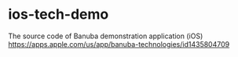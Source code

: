 # ios-tech-demo
The source code of Banuba demonstration application (iOS) https://apps.apple.com/us/app/banuba-technologies/id1435804709
